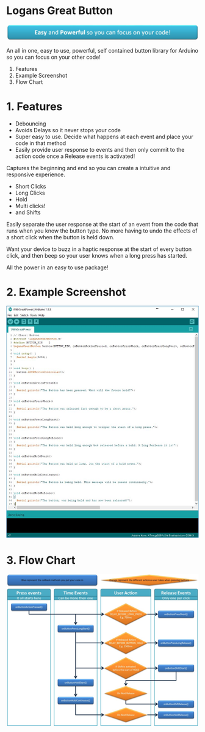 # Logans Great Button

![FlowChartImage](extra/banner.jpg)
      
An all in one, easy to use, powerful, self contained button library for Arduino so you can focus on your other code! 

1. Features
2. Example Screenshot
3. Flow Chart

# 1. Features
 - Debouncing
 - Avoids Delays so it never stops your code
 - Super easy to use. Decide what happens at each event and place your code in that method
 - Easily provide user response to events and then only commit to the action code once a Release events is activated! 
 
 Captures the beginning and end so you can create a intuitive and responsive experience.
  - Short Clicks
  - Long Clicks
  - Hold 
  - Multi clicks!
  - and Shifts 


Easily separate the user response at the start of an event from the code that runs when you know the button type.
No more having to undo the effects of a short click when the button is held down.

Want your device to buzz in a haptic response at the start of every button click, and then beep so your user knows when a long press has started. 

All the power in an easy to use package!

# 2. Example Screenshot
![ExampleImage](extra/Example.JPG)

# 3. Flow Chart
![FlowChartImage](extra/EventFlowchart.jpg)  
